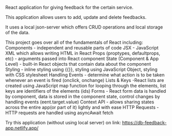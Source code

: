 React application for giving feedback for the certain service.

This application allows users to add, update and delete feedbacks. 

It uses a local json-server which offers CRUD operations and local storage of the data.

This project goes over all of the fundamentals of React including:
Components - independent and reusable parts of code
JSX - JavaScript XML which allows writing HTML in React
Props (proptypes, defaultprops, etc) - arguments passed into React component
State (Component & App Level) - built-in React objects that contain data about the component
Styling - inline styling using {{}}, styling using JavaScript Object, styling with CSS stylesheet
Handling Events - determine what action is to be taken whenever an event is fired (onclick, onchange)
Lists & Keys -React lists are created using JavaScript map function for looping through the elements, list keys are identifiers of the elements (ids)
Forms - React form data is handled by component, data is stored in the component state, control changes by handling events (eent.target.value)
Context API - allows sharing states across the entire app(or part of it) lightly and with ease
HTTP Requests - HTTP requests are handled using asyncAwait fetch


Try this application (without using local server) on link: https://db-feedback-app.netlify.app/
